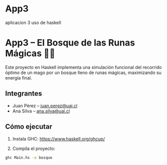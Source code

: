 # App3
aplicacion 3 uso de haskell


# App3 – El Bosque de las Runas Mágicas 🌲✨

Este proyecto en Haskell implementa una simulación funcional del recorrido óptimo de un mago por un bosque lleno de runas mágicas, maximizando su energía final.

## Integrantes
- Juan Pérez – juan.perez@uai.cl
- Ana Silva – ana.silva@uai.cl

## Cómo ejecutar

1. Instala GHC:
   https://www.haskell.org/ghcup/

2. Compila el proyecto:

```bash
ghc Main.hs -o bosque

